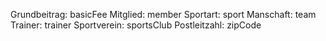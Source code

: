 Grundbeitrag: basicFee
Mitglied: member
Sportart: sport
Manschaft: team
Trainer: trainer
Sportverein: sportsClub
Postleitzahl: zipCode
